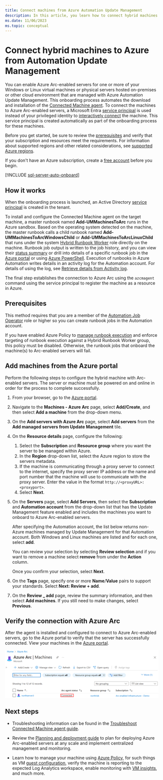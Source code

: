 ```yaml
---
title: Connect machines from Azure Automation Update Management
description: In this article, you learn how to connect hybrid machines to Azure Arc managed by Automation Update Management.
ms.date: 11/06/2023
ms.topic: conceptual
---
```


# Connect hybrid machines to Azure from Automation Update Management

You can enable Azure Arc-enabled servers for one or more of your Windows or Linux virtual machines or physical servers hosted on-premises or other cloud environment that are managed with Azure Automation Update Management. This onboarding process automates the download and installation of the [Connected Machine agent](agent-overview.md). To connect the machines to Azure Arc-enabled servers, a Microsoft Entra [service principal](../../active-directory/develop/app-objects-and-service-principals.md) is used instead of your privileged identity to [interactively connect](onboard-portal.md) the machine. This service principal is created automatically as part of the onboarding process for these machines.

Before you get started, be sure to review the [prerequisites](prerequisites.md) and verify that your subscription and resources meet the requirements. For information about supported regions and other related considerations, see [supported Azure regions](overview.md#supported-regions).

If you don't have an Azure subscription, create a [free account](https://azure.microsoft.com/free/?WT.mc_id=A261C142F) before you begin.

[!INCLUDE [sql-server-auto-onboard](includes/sql-server-auto-onboard.md)]

## How it works

When the onboarding process is launched, an Active Directory [service principal](../../active-directory/fundamentals/service-accounts-principal.md) is created in the tenant.

To install and configure the Connected Machine agent on the target machine, a master runbook named **Add-UMMachinesToArc** runs in the Azure sandbox. Based on the operating system detected on the machine, the master runbook calls a child runbook named **Add-UMMachinesToArcWindowsChild** or **Add-UMMachinesToArcLinuxChild** that runs under the system [Hybrid Runbook Worker](../../automation/automation-hybrid-runbook-worker.md) role directly on the machine. Runbook job output is written to the job history, and you can view their [status summary](../../automation/automation-runbook-execution.md#job-statuses) or drill into details of a specific runbook job in the [Azure portal](../../automation/manage-runbooks.md#view-statuses-in-the-azure-portal) or using [Azure PowerShell](../../automation/manage-runbooks.md#retrieve-job-statuses-using-powershell). Execution of runbooks in Azure Automation writes details in an activity log for the Automation account. For details of using the log, see [Retrieve details from Activity log](../../automation/manage-runbooks.md#retrieve-details-from-activity-log).

The final step establishes the connection to Azure Arc using the `azcmagent` command using the service principal to register the machine as a resource in Azure.

## Prerequisites

This method requires that you are a member of the [Automation Job Operator](../../automation/automation-role-based-access-control.md#automation-job-operator) role or higher so you can create runbook jobs in the Automation account.

If you have enabled Azure Policy to [manage runbook execution](../../automation/enforce-job-execution-hybrid-worker.md) and enforce targeting of runbook execution against a Hybrid Runbook Worker group, this policy must be disabled. Otherwise, the runbook jobs that onboard the machine(s) to Arc-enabled servers will fail.

## Add machines from the Azure portal

Perform the following steps to configure the hybrid machine with Arc-enabled servers. The server or machine must be powered on and online in order for the process to complete successfully.

1. From your browser, go to the [Azure portal](https://portal.azure.com).

1. Navigate to the **Machines - Azure Arc** page, select **Add/Create**, and then select **Add a machine** from the drop-down menu.

1. On the **Add servers with Azure Arc** page, select **Add servers** from the **Add managed servers from Update Management** tile.

1. On the **Resource details** page, configure the following:

    1. Select the **Subscription** and **Resource group** where you want the server to be managed within Azure.
    1. In the **Region** drop-down list, select the Azure region to store the servers metadata.
    1. If the machine is communicating through a proxy server to connect to the internet, specify the proxy server IP address or the name and port number that the machine will use to communicate with the proxy server. Enter the value in the format `http://<proxyURL>:<proxyport>`.
    1. Select **Next**.

1. On the **Servers** page, select **Add Servers**, then select the **Subscription** and **Automation account** from the drop-down list that has the Update Management feature enabled and includes the machines you want to onboard to Azure Arc-enabled servers.

   After specifying the Automation account, the list below returns non-Azure machines managed by Update Management for that Automation account. Both Windows and Linux machines are listed and for each one, select **add**.

   You can review your selection by selecting **Review selection** and if you want to remove a machine select **remove** from under the **Action** column.

   Once you confirm your selection, select **Next**.

1. On the **Tags** page, specify one or more **Name**/**Value** pairs to support your standards. Select **Next: Review + add**.

1. On the **Review _ add** page, review the summary information, and then select **Add machines**. If you still need to make changes, select **Previous**.

## Verify the connection with Azure Arc

After the agent is installed and configured to connect to Azure Arc-enabled servers, go to the Azure portal to verify that the server has successfully connected. View your machines in the [Azure portal](https://aka.ms/hybridmachineportal).

![A successful server connection](./media/onboard-portal/arc-for-servers-successful-onboard.png)

## Next steps

- Troubleshooting information can be found in the [Troubleshoot Connected Machine agent guide](troubleshoot-agent-onboard.md).

- Review the [Planning and deployment guide](plan-at-scale-deployment.md) to plan for deploying Azure Arc-enabled servers at any scale and implement centralized management and monitoring.

- Learn how to manage your machine using [Azure Policy](../../governance/policy/overview.md), for such things as VM [guest configuration](../../governance/machine-configuration/overview.md), verify the machine is reporting to the expected Log Analytics workspace, enable monitoring with [VM insights](../../azure-monitor/vm/vminsights-enable-policy.md), and much more.
